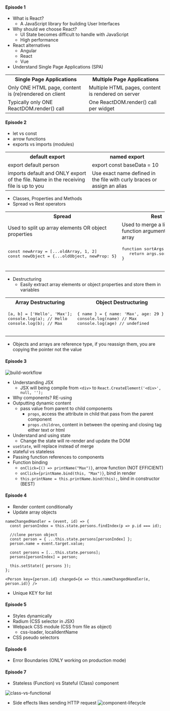 #### Episode 1 ####
* What is React?
  * A JavaScript library for building User Interfaces
* Why should we choose React?
  * UI State becomes difficult to handle with JavaScript
  * High performance
* React alternatives
  * Angular
  * React
  * Vue
* Understand Single Page Applications (SPA)

<table>
  <tr>
    <th>Single Page Applications</th>
    <th>Multiple Page Applications</th>
  </tr>
  <tr>
    <td>Only ONE HTML page, content is (re)rendered on client</td>
    <td>Multiple HTML pages, content is rendered on server</td>
  </tr>
  <tr>
    <td>Typically only ONE ReactDOM.render() call</td>
    <td>One ReactDOM.render() call per widget</td>
  </tr>
</table>

#### Episode 2 ####
* let vs const
* arrow functions
* exports vs imports (modules)

<table>
  <tr>
    <th>default export</th>
    <th>named export</th>
  </tr>
  <tr>
    <td>export default person</td>
    <td>export const baseData = 10</td>
  </tr>
  <tr>
    <td>imports default and ONLY export of the file. Name in the receiving file is up to you</td>
    <td>Use exact name defined in the file with curly braces or assign an alias</td>
  </tr>
</table>

* Classes, Properties and Methods
* Spread vs Rest operators

<table>
  <tr>
    <th>Spread</th>
    <th>Rest</th>
  </tr>
  <tr>
    <td>Used to split up array elements OR object properties</td>
    <td>Used to merge a list of function arguments into an array</td>
  </tr>
  <tr>
    <td>
     <pre lang="typescript">
const newArray = [...oldArray, 1, 2]
const newObject = {...oldObject, newProp: 5}
     </pre>
   </td>
    <td>
     <pre lang="typescript">
function sortArgs(...args) {
   return args.sort();
}
     </pre>
   </td>
  </tr>
</table>

* Destructuring
  * Easily extract array elements or object properties and store them in variables  

<table>
  <tr>
    <th>Array Destructuring</th>
    <th>Object Destructuring</th>
  </tr>
  <tr>
    <td>
     <pre lang="typescript">
[a, b] = ['Hello', 'Max'];
console.log(a); // Hello
console.log(b); // Max
     </pre>
   </td>
    <td>
     <pre lang="typescript">
{ name } = { name: 'Max', age: 29 };
console.log(name) // Max
console.log(age) // undefined
     </pre>
   </td>
  </tr>
</table>

* Objects and arrays are reference type, if you reassign them, you are copying the pointer not the value

#### Episode 3 ####
![build-workflow](https://user-images.githubusercontent.com/5309726/57570910-d52d8980-7439-11e9-8b9d-2adf45e7afdb.png)

* Understanding JSX
  * JSX will being compile from `<div>` to `React.CreateElement('<div>', null, '');`
* Why components? RE-using
* Outputting dynamic content
  * pass value from parent to child components
    * `props`, access the attribute in child that pass from the parent component
    * `props.children`, content in between the opening and closing tag either text or html
 * Understand and using state
   * Change the state will re-render and update the DOM
* `useState`, will replace instead of merge
* stateful vs stateless
* Passing function references to components
* Function binding
  * `onClick={() => printName("Max")}`, arrow function (NOT EFFICIENT)
  * `onClick={printName.bind(this, "Max")}`, bind in render
  * `this.printName = this.printName.bind(this);`, bind in constructor (BEST)

#### Episode 4 ####
* Render content conditionally
* Update array objects

```
nameChangedHandler = (event, id) => {
  const personIndex = this.state.persons.findIndex(p => p.id === id);
  
  //clone person object
  const person = { ...this.state.persons[personIndex] };
  person.name = event.target.value;

  const persons = [...this.state.persons];
  persons[personIndex] = person;

  this.setState({ persons });
};

<Person key={person.id} changed={e => this.nameChangedHandler(e, person.id)} />
```

* Unique KEY for list

#### Episode 5 ####
* Styles dynamically
* Radium (CSS selector in JSX)
* Webpack CSS module (CSS from file as object)
  * css-loader, localIdentName
* CSS pseudo selectors

#### Episode 6 ####
* Error Boundaries (ONLY working on production mode)

#### Episode 7 ####
* Stateless (Function) vs Stateful (Class) component

![class-vs-functional](https://user-images.githubusercontent.com/5309726/58560244-5321cb00-8257-11e9-9594-772cf2fd5eac.png)

* Side effects likes sending HTTP request
![component-lifecycle](https://user-images.githubusercontent.com/5309726/58560403-a136ce80-8257-11e9-8b43-93fccc5327bd.png)
